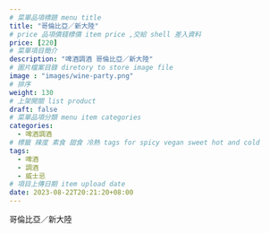 ```yaml
---
# 菜單品項標題 menu title 
title: "哥倫比亞／新大陸"
# price 品項價錢標價 item price ,交給 shell 差入資料
price: [220] 
# 菜單項目簡介 
description: "啤酒調酒 哥倫比亞／新大陸"
# 圖片檔案目錄 diretory to store image file
image : "images/wine-party.png"
# 排序
weight: 130 
# 上架開關 list product 
draft: false
# 菜單品項分類 menu item categories 
categories:
  - 啤酒調酒 
# 標籤 辣度 素食 甜食 冷熱 tags for spicy vegan sweet hot and cold 
tags:
  - 啤酒
  - 調酒 
  - 威士忌
# 項目上傳日期 item upload date 
date: 2023-08-22T20:21:20+08:00
---
```


 哥倫比亞／新大陸

